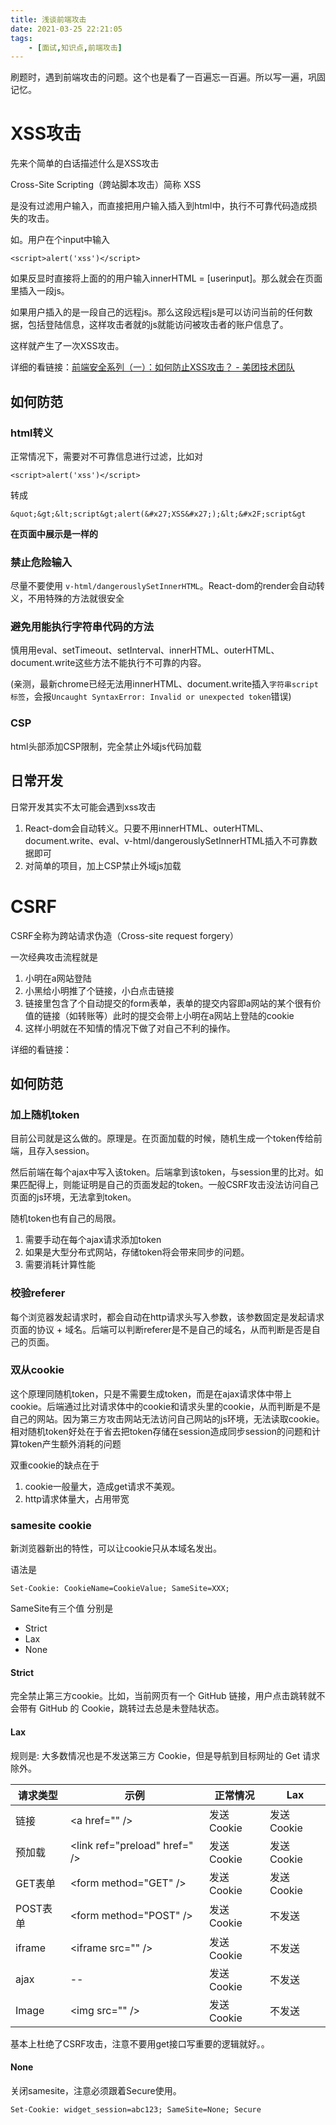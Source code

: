 ```yaml
---
title: 浅谈前端攻击 
date: 2021-03-25 22:21:05
tags: 
    - [面试,知识点,前端攻击]
---
```


刷题时，遇到前端攻击的问题。这个也是看了一百遍忘一百遍。所以写一遍，巩固记忆。

<!-- more -->

# XSS攻击

先来个简单的白话描述什么是XSS攻击

Cross-Site Scripting（跨站脚本攻击）简称 XSS

是没有过滤用户输入，而直接把用户输入插入到html中，执行不可靠代码造成损失的攻击。

如。用户在个input中输入

	<script>alert('xss')</script>

如果反显时直接将上面的的用户输入innerHTML = \[userinput\]。那么就会在页面里插入一段js。

如果用户插入的是一段自己的远程js。那么这段远程js是可以访问当前的任何数据，包括登陆信息，这样攻击者就的js就能访问被攻击者的账户信息了。

这样就产生了一次XSS攻击。

详细的看链接：[前端安全系列（一）：如何防止XSS攻击？ - 美团技术团队](https://tech.meituan.com/2018/09/27/fe-security.html)


## 如何防范

### html转义

正常情况下，需要对不可靠信息进行过滤，比如对

	<script>alert('xss')</script>

转成

	&quot;&gt;&lt;script&gt;alert(&#x27;XSS&#x27;);&lt;&#x2F;script&gt

**在页面中展示是一样的**

### 禁止危险输入

尽量不要使用	`v-html/dangerouslySetInnerHTML`。React-dom的render会自动转义，不用特殊的方法就很安全

### 避免用能执行字符串代码的方法

慎用用eval、setTimeout、setInterval、innerHTML、outerHTML、document.write这些方法不能执行不可靠的内容。

(亲测，最新chrome已经无法用innerHTML、document.write插入`字符串script标签`，会报`Uncaught SyntaxError: Invalid or unexpected token`错误)

### CSP

html头部添加CSP限制，完全禁止外域js代码加载

## 日常开发

日常开发其实不太可能会遇到xss攻击

1. React-dom会自动转义。只要不用innerHTML、outerHTML、document.write、eval、v-html/dangerouslySetInnerHTML插入不可靠数据即可
2. 对简单的项目，加上CSP禁止外域js加载

# CSRF

CSRF全称为跨站请求伪造（Cross-site request forgery）

一次经典攻击流程就是

1. 小明在a网站登陆
2. 小黑给小明推了个链接，小白点击链接
3. 链接里包含了个自动提交的form表单，表单的提交内容即a网站的某个很有价值的链接（如转账等）此时的提交会带上小明在a网站上登陆的cookie
4. 这样小明就在不知情的情况下做了对自己不利的操作。

详细的看链接：[](https://tech.meituan.com/2018/10/11/fe-security-csrf.html)

## 如何防范

### 加上随机token

目前公司就是这么做的。原理是。在页面加载的时候，随机生成一个token传给前端，且存入session。

然后前端在每个ajax中写入该token。后端拿到该token，与session里的比对。如果匹配得上，则能证明是自己的页面发起的token。一般CSRF攻击没法访问自己页面的js环境，无法拿到token。

随机token也有自己的局限。

1. 需要手动在每个ajax请求添加token
2. 如果是大型分布式网站，存储token将会带来同步的问题。
3. 需要消耗计算性能

### 校验referer

每个浏览器发起请求时，都会自动在http请求头写入参数，该参数固定是发起请求页面的协议 + 域名。后端可以判断referer是不是自己的域名，从而判断是否是自己的页面。

### 双从cookie

这个原理同随机token，只是不需要生成token，而是在ajax请求体中带上cookie。后端通过比对请求体中的cookie和请求头里的cookie，从而判断是不是自己的网站。因为第三方攻击网站无法访问自己网站的js环境，无法读取cookie。相对随机token好处在于省去把token存储在session造成同步session的问题和计算token产生额外消耗的问题

双重cookie的缺点在于

1. cookie一般量大，造成get请求不美观。
2. http请求体量大，占用带宽

### samesite cookie

新浏览器新出的特性，可以让cookie只从本域名发出。

语法是

	Set-Cookie: CookieName=CookieValue; SameSite=XXX;

SameSite有三个值 分别是

* Strict
* Lax
* None

#### Strict

完全禁止第三方cookie。比如，当前网页有一个 GitHub 链接，用户点击跳转就不会带有 GitHub 的 Cookie，跳转过去总是未登陆状态。

#### Lax

规则是: 大多数情况也是不发送第三方 Cookie，但是导航到目标网址的 Get 请求除外。

| 请求类型 | 示例          | 正常情况   | Lax        |
| -------- | ------------- | ---------- | ---------- |
| 链接     | <a href="" \/> | 发送Cookie | 发送Cookie |
| 预加载   | <link ref="preload" href=" \/>  |  发送Cookie  | 发送Cookie|
| GET表单  | <form method="GET" \/> | 发送Cookie |  发送Cookie  |
| POST表单  |   <form method="POST" \/>  | 发送Cookie  | 不发送  |
| iframe | <iframe src="" \/>  | 发送Cookie |       不发送     |
| ajax  |   --   |   发送Cookie |    不发送        |
| Image |    <img src="" \/>           |发送Cookie |     不发送     |

基本上杜绝了CSRF攻击，注意不要用get接口写重要的逻辑就好。。

#### None

关闭samesite，注意必须跟着Secure使用。

	Set-Cookie: widget_session=abc123; SameSite=None; Secure

